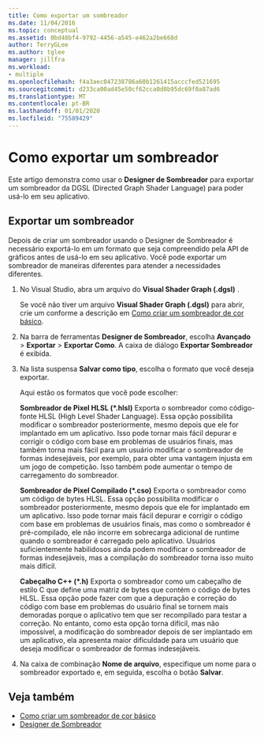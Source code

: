 ```yaml
---
title: Como exportar um sombreador
ms.date: 11/04/2016
ms.topic: conceptual
ms.assetid: 0bd48bf4-9792-4456-a545-e462a2be668d
author: TerryGLee
ms.author: tglee
manager: jillfra
ms.workload:
- multiple
ms.openlocfilehash: f4a3aec047238786a60b1261415acccfed521695
ms.sourcegitcommit: d233ca00ad45e50cf62cca0d0b95dc69f0a87ad6
ms.translationtype: MT
ms.contentlocale: pt-BR
ms.lasthandoff: 01/01/2020
ms.locfileid: "75589429"
---
```

# <a name="how-to-export-a-shader"></a>Como exportar um sombreador

Este artigo demonstra como usar o **Designer de Sombreador** para exportar um sombreador da DGSL (Directed Graph Shader Language) para poder usá-lo em seu aplicativo.

## <a name="export-a-shader"></a>Exportar um sombreador

Depois de criar um sombreador usando o Designer de Sombreador é necessário exportá-lo em um formato que seja compreendido pela API de gráficos antes de usá-lo em seu aplicativo. Você pode exportar um sombreador de maneiras diferentes para atender a necessidades diferentes.

1. No Visual Studio, abra um arquivo do **Visual Shader Graph (.dgsl)** .

     Se você não tiver um arquivo **Visual Shader Graph (.dgsl)** para abrir, crie um conforme a descrição em [Como criar um sombreador de cor básico](../designers/how-to-create-a-basic-color-shader.md).

2. Na barra de ferramentas **Designer de Sombreador**, escolha **Avançado** > **Exportar** > **Exportar Como**. A caixa de diálogo **Exportar Sombreador** é exibida.

3. Na lista suspensa **Salvar como tipo**, escolha o formato que você deseja exportar.

     Aqui estão os formatos que você pode escolher:

     **Sombreador de Pixel HLSL (\*.hlsl)** Exporta o sombreador como código-fonte HLSL (High Level Shader Language). Essa opção possibilita modificar o sombreador posteriormente, mesmo depois que ele for implantado em um aplicativo. Isso pode tornar mais fácil depurar e corrigir o código com base em problemas de usuários finais, mas também torna mais fácil para um usuário modificar o sombreador de formas indesejáveis, por exemplo, para obter uma vantagem injusta em um jogo de competição. Isso também pode aumentar o tempo de carregamento do sombreador.

     **Sombreador de Pixel Compilado (\*.cso)** Exporta o sombreador como um código de bytes HLSL. Essa opção possibilita modificar o sombreador posteriormente, mesmo depois que ele for implantado em um aplicativo. Isso pode tornar mais fácil depurar e corrigir o código com base em problemas de usuários finais, mas como o sombreador é pré-compilado, ele não incorre em sobrecarga adicional de runtime quando o sombreador é carregado pelo aplicativo. Usuários suficientemente habilidosos ainda podem modificar o sombreador de formas indesejáveis, mas a compilação do sombreador torna isso muito mais difícil.

     **Cabeçalho C++ (\*.h)** Exporta o sombreador como um cabeçalho de estilo C que define uma matriz de bytes que contém o código de bytes HLSL. Essa opção pode fazer com que a depuração e correção do código com base em problemas do usuário final se tornem mais demoradas porque o aplicativo tem que ser recompilado para testar a correção. No entanto, como esta opção torna difícil, mas não impossível, a modificação do sombreador depois de ser implantado em um aplicativo, ela apresenta maior dificuldade para um usuário que deseja modificar o sombreador de formas indesejáveis.

4. Na caixa de combinação **Nome de arquivo**, especifique um nome para o sombreador exportado e, em seguida, escolha o botão **Salvar**.

## <a name="see-also"></a>Veja também

- [Como criar um sombreador de cor básico](../designers/how-to-create-a-basic-color-shader.md)
- [Designer de Sombreador](../designers/shader-designer.md)
